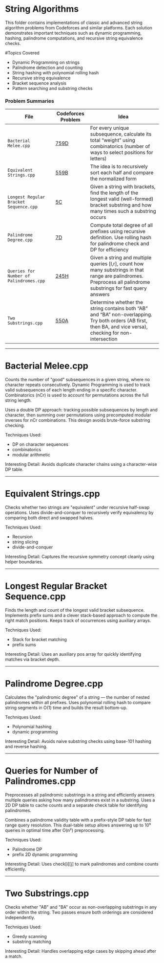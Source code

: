 # String Algorithms

This folder contains implementations of classic and advanced string algorithm problems from Codeforces and similar platforms. Each solution demonstrates important techniques such as dynamic programming, hashing, palindrome computations, and recursive string equivalence checks.

#Topics Covered

- Dynamic Programming on strings
- Palindrome detection and counting
- String hashing with polynomial rolling hash
- Recursive string equivalence
- Bracket sequence analysis
- Pattern searching and substring checks

 ### Problem Summaries
  
  | File           | Codeforces Problem | Idea |
  |----------------|---------------------|------|
  | `Bacterial Melee.cpp`    | [759D](https://codeforces.com/contest/759/problem/D) | For every unique subsequence, calculate its total “weight” using combinatorics (number of ways to select positions for letters) |
  | `Equivalent Strings.cpp`     | [559B](https://codeforces.com/problemset/problem/559/B) | The idea is to recursively sort each half and compare the normalized form |
  | `Longest Regular Bracket Sequence.cpp`      | [5C](https://codeforces.com/problemset/problem/5/C) | Given a string with brackets, find the length of the longest valid (well-formed) bracket substring and how many times such a substring occurs |
  | `Palindrome Degree.cpp`    | [7D](https://codeforces.com/problemset/problem/7/D) | Compute total degree of all prefixes using recursive definition. Use rolling hash for palindrome check and DP for efficiency |
  | `Queries for Number of Palindromes.cpp`     | [245H](https://codeforces.com/problemset/problem/245/H) | Given a string and multiple queries [l,r], count how many substrings in that range are palindromes. Preprocess all palindrome substrings for fast query answers |
  | `Two Substrings.cpp`      | [550A](https://codeforces.com/problemset/problem/550/A) | Determine whether the string contains both “AB” and “BA” non-overlapping. Try both orders (AB first, then BA, and vice versa), checking for non-intersection |

---

# Bacterial Melee.cpp

Counts the number of "good" subsequences in a given string, where no character repeats consecutively. Dynamic Programming is used to track valid subsequences of each length ending in a specific character. Combinatorics (nCr) is used to account for permutations across the full string length.

Uses a double DP approach: tracking possible subsequences by length and character, then summing over permutations using precomputed modular inverses for nCr combinations. This design avoids brute-force substring checking.

Techniques Used:
- DP on character sequences
- combinatorics
- modular arithmetic

Interesting Detail: Avoids duplicate character chains using a character-wise DP table.

---

# Equivalent Strings.cpp

Checks whether two strings are "equivalent" under recursive half-swap operations. Uses divide-and-conquer to recursively verify equivalency by comparing both direct and swapped halves.

Techniques Used:
- Recursion
- string slicing
- divide-and-conquer

Interesting Detail: Captures the recursive symmetry concept cleanly using helper boundaries.

---

# Longest Regular Bracket Sequence.cpp

Finds the length and count of the longest valid bracket subsequence. Implements prefix sums and a clever stack-based approach to compute the right match positions. Keeps track of occurrences using auxiliary arrays.

Techniques Used:
- Stack for bracket matching
- prefix sums

Interesting Detail: Uses an auxiliary pos array for quickly identifying matches via bracket depth.

---

# Palindrome Degree.cpp

Calculates the "palindromic degree" of a string — the number of nested palindromes within all prefixes. Uses polynomial rolling hash to compare string segments in O(1) time and builds the result bottom-up.

Techniques Used:
- Polynomial hashing
- dynamic programming

Interesting Detail: Avoids naive substring checks using base-101 hashing and reverse hashing.

---

# Queries for Number of Palindromes.cpp

Preprocesses all palindromic substrings in a string and efficiently answers multiple queries asking how many palindromes exist in a substring. Uses a 2D DP table to cache counts and a separate check table for identifying palindromes.

Combines a palindrome validity table with a prefix-style DP table for fast range query resolution. This dual-table setup allows answering up to 10⁵ queries in optimal time after O(n²) preprocessing.

Techniques Used:
- Palindrome DP
- prefix 2D dynamic programming

Interesting Detail: Uses check[i][j] to mark palindromes and combine counts efficiently.

---

# Two Substrings.cpp

Checks whether "AB" and "BA" occur as non-overlapping substrings in any order within the string. Two passes ensure both orderings are considered independently.

Techniques Used:
- Greedy scanning
- substring matching

Interesting Detail: Handles overlapping edge cases by skipping ahead after a match.



